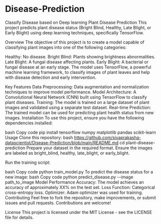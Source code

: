 # Disease-Prediction
Classify Disease based on Deep learning
Plant Disease Prediction
This project predicts plant disease status (Bright Blind, Healthy, Late Blight, or Early Blight) using deep learning techniques, specifically TensorFlow.

Overview
The objective of this project is to create a model capable of classifying plant images into one of the following categories:

Healthy: No disease.
Bright Blind: Plants showing brightness abnormalities.
Late Blight: A fungal disease affecting plants.
Early Blight: A bacterial or fungal disease at an early stage.
The model uses TensorFlow, a powerful machine learning framework, to classify images of plant leaves and help with disease detection and early intervention.

Key Features
Data Preprocessing: Data augmentation and normalization techniques to improve model performance.
Model Architecture: A Convolutional Neural Network (CNN) built using TensorFlow to classify plant diseases.
Training: The model is trained on a large dataset of plant images and validated using a separate test dataset.
Real-time Prediction: The trained model can be used for predicting plant health status from new images.
Installation
To use this project, ensure you have the following dependencies installed:

bash
Copy code
pip install tensorflow numpy matplotlib pandas scikit-learn
Usage
Clone this repository:
bash
https://github.com/sivaprakasha-datascientist/Disease-Prediction/blob/main/README.md
cd plant-disease-prediction
Prepare your dataset in the required format. Ensure the images are labeled as bright_blind, healthy, late_blight, or early_blight.

Run the training script:

bash
Copy code
python train_model.py
To predict the disease status for a new image:
bash
Copy code
python predict_disease.py --image path_to_image
Model Performance
Accuracy: The model achieves an accuracy of approximately XX% on the test set.
Loss Function: Categorical cross-entropy loss.
Optimizer: Adam optimizer was used for training.
Contributing
Feel free to fork the repository, make improvements, or submit issues and pull requests. Contributions are welcome!

License
This project is licensed under the MIT License - see the LICENSE file for details.

